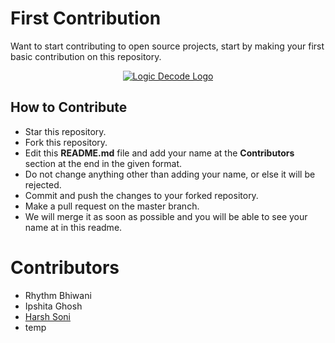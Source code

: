 # First Contribution
Want to start contributing to open source projects, start by making your first basic contribution on this repository.
<p align="center">
<a href="https://www.youtube.com/channel/UC0C0ah0QiQc-5oiyvlQ67Uw/" target="_blank">
<img src="https://github.com/rhythmbhiwani/first-contribution/blob/master/images/LogicDecodeLogoFull.png" alt="Logic Decode Logo" > </a>
</p>

## How to Contribute
* Star this repository.
* Fork this repository.
* Edit this **README.md** file and add your name at the **Contributors** section at the end in the given format.
* Do not change anything other than adding your name, or else it will be rejected.
* Commit and push the changes to your forked repository.
* Make a pull request on the master branch.
* We will merge it as soon as possible and you will be able to see your name at in this readme.

# Contributors
* Rhythm Bhiwani
* Ipshita Ghosh
* [Harsh Soni](https://www.linkedin.com/in/harsh24soni/)
* temp
